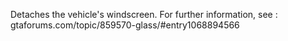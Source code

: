 Detaches the vehicle's windscreen.
For further information, see : gtaforums.com/topic/859570-glass/#entry1068894566